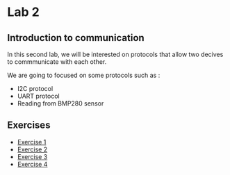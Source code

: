 
# Lab 2 

## Introduction to communication

In this second lab, we will be interested on protocols that allow two decives to commmunicate with each other. 

We are going to focused on some protocols such as : 
- I2C protocol
- UART protocol
- Reading from BMP280 sensor
  
## Exercises
  - [Exercise 1](ex1)
  - [Exercise 2](ex2)
  - [Exercise 3](ex3)
  - [Exercise 4](ex4)
  

  
  
